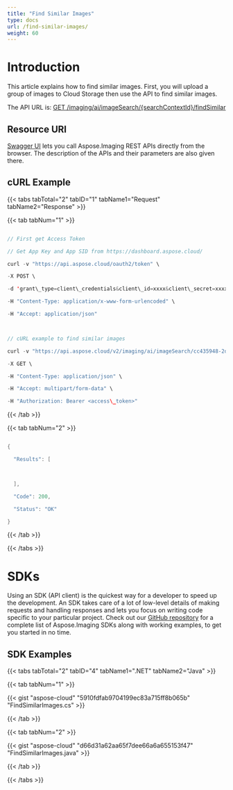 ```yaml
---
title: "Find Similar Images"
type: docs
url: /find-similar-images/
weight: 60
---
```


# **Introduction**
This article explains how to find similar images. First, you will upload a group of images to Cloud Storage then use the API to find similar images.

The API URL is: [GET /imaging/ai/imageSearch/{searchContextId}/findSimilar](https://apireference.aspose.cloud/imaging/#/SearchContext/FindSimilarImages)
## **Resource URI**
[Swagger UI](https://apireference.aspose.cloud/imaging/#/SearchContext/FindSimilarImages) lets you call Aspose.Imaging REST APIs directly from the browser. The description of the APIs and their parameters are also given there.
## **cURL Example**
{{< tabs tabTotal="2" tabID="1" tabName1="Request" tabName2="Response" >}}

{{< tab tabNum="1" >}}

```java

// First get Access Token

// Get App Key and App SID from https://dashboard.aspose.cloud/

curl -v "https://api.aspose.cloud/oauth2/token" \

-X POST \

-d 'grant\_type=client\_credentials&client\_id=xxxx&client\_secret=xxxx' \

-H "Content-Type: application/x-www-form-urlencoded" \

-H "Accept: application/json"



// cURL example to find similar images

curl -v "https://api.aspose.cloud/v2/imaging/ai/imageSearch/cc435948-2dc3-4269-9299-052baa314d72/findSimilar?similarityThreshold=90.0&maxCount=5&imageId=aspose-logo.jpg" \

-X GET \

-H "Content-Type: application/json" \

-H "Accept: multipart/form-data" \

-H "Authorization: Bearer <access\_token>"

```

{{< /tab >}}

{{< tab tabNum="2" >}}

```java

{

  "Results": [



  ],

  "Code": 200,

  "Status": "OK"

}

```

{{< /tab >}}

{{< /tabs >}}
# **SDKs**
Using an SDK (API client) is the quickest way for a developer to speed up the development. An SDK takes care of a lot of low-level details of making requests and handling responses and lets you focus on writing code specific to your particular project. Check out our [GitHub repository](https://github.com/aspose-imaging-cloud) for a complete list of Aspose.Imaging SDKs along with working examples, to get you started in no time.
## **SDK Examples**
{{< tabs tabTotal="2" tabID="4" tabName1=".NET" tabName2="Java" >}}

{{< tab tabNum="1" >}}

{{< gist "aspose-cloud" "5910fdfab9704199ec83a715ff8b065b" "FindSimilarImages.cs" >}}

{{< /tab >}}

{{< tab tabNum="2" >}}

{{< gist "aspose-cloud" "d66d31a62aa65f7dee66a6a655153f47" "FindSimilarImages.java" >}}

{{< /tab >}}

{{< /tabs >}}
